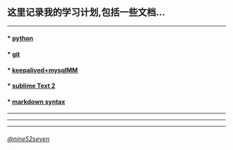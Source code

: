 ## 这里记录我的学习计划,包括一些文档...
---

#### * [python](https://github.com/chaing/Learning/blob/master/python.md)
   
#### * [git](https://github.com/chaing/Learning/blob/master/git.md)
 
#### * [keepalived+mysqlMM](https://github.com/chaing/Learning/blob/master/keepalived.md)

#### * [sublime Text 2](https://github.com/chaing/Learning/blob/master/SublimeText2.md)

#### * [markdown syntax](https://github.com/chaing/Learning/blob/master/markdown.md)

---
---
----

###### [@nine52seven](https://twitter.com/nine52seven)